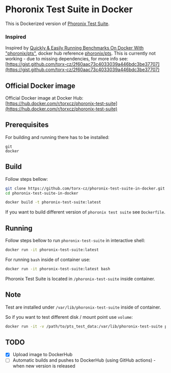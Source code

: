 # Phoronix Test Suite in Docker

This is Dockerized version of [Phoronix Test Suite](https://www.phoronix-test-suite.com/).

### Inspired
Inspired by [Quickly & Easily Running Benchmarks On Docker With "phoronix/pts"](https://www.phoronix.com/review/docker-phoronix-pts), docker hub reference [phoronix/pts](https://hub.docker.com/r/phoronix/pts).
This is currently not working - due to missing dependencies, for more info see: [https://gist.github.com/torx-cz/2f60aac73c4033039a446bdc3be37707](https://gist.github.com/torx-cz/2f60aac73c4033039a446bdc3be37707)

## Official Docker image
Official Docker image at Docker Hub: [https://hub.docker.com/r/torxcz/phoronix-test-suite](https://hub.docker.com/r/torxcz/phoronix-test-suite)


## Prerequisites
For building and running there has to be installed:
```
git
docker
```


## Build
Follow steps bellow:
```bash
git clone https://github.com/torx-cz/phoronix-test-suite-in-docker.git
cd phoronix-test-suite-in-docker

docker build -t phoronix-test-suite:latest
```

If you want to build different version of `phoronix test suite` see `Dockerfile`.


## Running
Follow steps bellow to run `phoronix-test-suite` in interactive shell:
```bash
docker run -it phoronix-test-suite:latest
```


For running `bash` inside of container use:
```bash
docker run -it phoronix-test-suite:latest bash
```
Phoronix Test Suite is located in `/phoronix-test-suite` inside container.


## Note
Test are installed under `/var/lib/phoronix-test-suite` inside of container.

So if you want to test different disk / mount point use `volume`:
```bash
docker run -it -v /path/to/pts_test_data:/var/lib/phoronix-test-suite phoronix-test-suite:latest
```


## TODO
- [X] Upload image to DockerHub
- [ ] Automatic builds and pushes to DockerHub (using GitHub actions) - when new version is released
